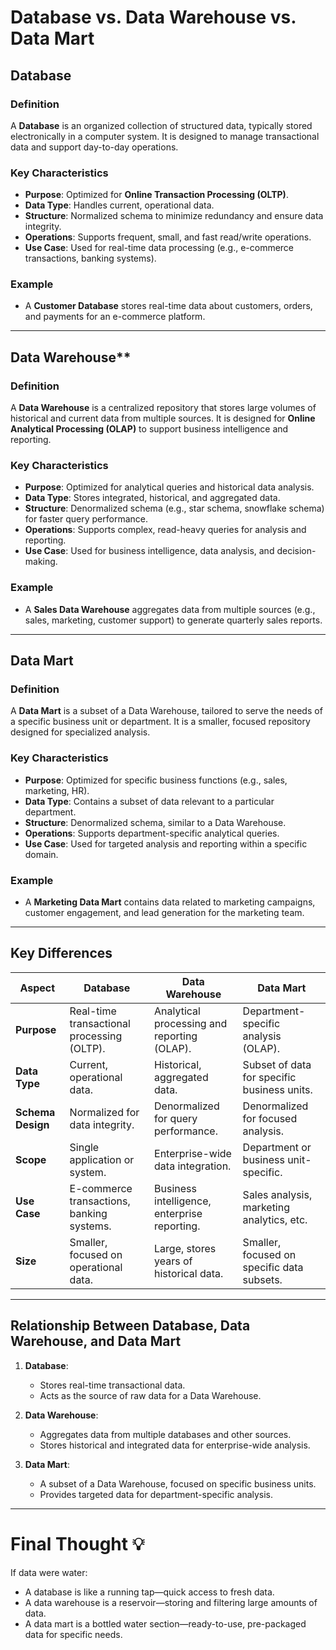 # Database vs. Data Warehouse vs. Data Mart

## Database

### Definition

A **Database** is an organized collection of structured data, typically stored electronically in a computer system. It is designed to manage transactional data and support day-to-day operations.

### Key Characteristics

- **Purpose**: Optimized for **Online Transaction Processing (OLTP)**.
- **Data Type**: Handles current, operational data.
- **Structure**: Normalized schema to minimize redundancy and ensure data integrity.
- **Operations**: Supports frequent, small, and fast read/write operations.
- **Use Case**: Used for real-time data processing (e.g., e-commerce transactions, banking systems).

### Example

- A **Customer Database** stores real-time data about customers, orders, and payments for an e-commerce platform.

---

## Data Warehouse**

### Definition

A **Data Warehouse** is a centralized repository that stores large volumes of historical and current data from multiple sources. It is designed for **Online Analytical Processing (OLAP)** to support business intelligence and reporting.

### Key Characteristics

- **Purpose**: Optimized for analytical queries and historical data analysis.
- **Data Type**: Stores integrated, historical, and aggregated data.
- **Structure**: Denormalized schema (e.g., star schema, snowflake schema) for faster query performance.
- **Operations**: Supports complex, read-heavy queries for analysis and reporting.
- **Use Case**: Used for business intelligence, data analysis, and decision-making.

### Example

- A **Sales Data Warehouse** aggregates data from multiple sources (e.g., sales, marketing, customer support) to generate quarterly sales reports.

---

## Data Mart

### Definition

A **Data Mart** is a subset of a Data Warehouse, tailored to serve the needs of a specific business unit or department. It is a smaller, focused repository designed for specialized analysis.

### Key Characteristics

- **Purpose**: Optimized for specific business functions (e.g., sales, marketing, HR).
- **Data Type**: Contains a subset of data relevant to a particular department.
- **Structure**: Denormalized schema, similar to a Data Warehouse.
- **Operations**: Supports department-specific analytical queries.
- **Use Case**: Used for targeted analysis and reporting within a specific domain.

### Example

- A **Marketing Data Mart** contains data related to marketing campaigns, customer engagement, and lead generation for the marketing team.

---

## **Key Differences**

| **Aspect**              | **Database**                                | **Data Warehouse**                          | **Data Mart**                              |
|--------------------------|---------------------------------------------|---------------------------------------------|---------------------------------------------|
| **Purpose**              | Real-time transactional processing (OLTP).  | Analytical processing and reporting (OLAP). | Department-specific analysis (OLAP).        |
| **Data Type**            | Current, operational data.                  | Historical, aggregated data.                | Subset of data for specific business units. |
| **Schema Design**        | Normalized for data integrity.              | Denormalized for query performance.         | Denormalized for focused analysis.          |
| **Scope**                | Single application or system.               | Enterprise-wide data integration.           | Department or business unit-specific.       |
| **Use Case**             | E-commerce transactions, banking systems.   | Business intelligence, enterprise reporting.| Sales analysis, marketing analytics, etc.   |
| **Size**                 | Smaller, focused on operational data.       | Large, stores years of historical data.     | Smaller, focused on specific data subsets.  |

---

## **Relationship Between Database, Data Warehouse, and Data Mart**

1. **Database**:
   - Stores real-time transactional data.
   - Acts as the source of raw data for a Data Warehouse.

2. **Data Warehouse**:
   - Aggregates data from multiple databases and other sources.
   - Stores historical and integrated data for enterprise-wide analysis.

3. **Data Mart**:
   - A subset of a Data Warehouse, focused on specific business units.
   - Provides targeted data for department-specific analysis.

---

# Final Thought 💡

If data were water:

- A database is like a running tap—quick access to fresh data.
- A data warehouse is a reservoir—storing and filtering large amounts of data.
- A data mart is a bottled water section—ready-to-use, pre-packaged data for specific needs.

